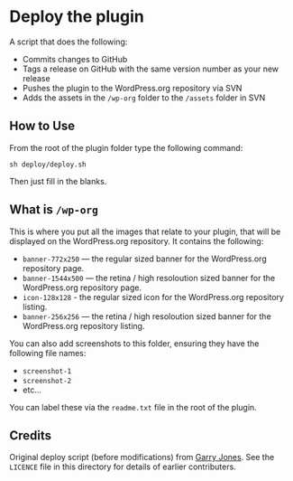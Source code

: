 # Deploy the plugin

A script that does the following:

- Commits changes to GitHub
- Tags a release on GitHub with the same version number as your new release
- Pushes the plugin to the WordPress.org repository via SVN
- Adds the assets in the `/wp-org` folder to the `/assets` folder in SVN

## How to Use
From the root of the plugin folder type the following command:

`sh deploy/deploy.sh`

Then just fill in the blanks.

## What is `/wp-org`
This is where you put all the images that relate to your plugin, that will be displayed on the WordPress.org repository. It contains the following:

- `banner-772x250` — the regular sized banner for the WordPress.org repository page.
- `banner-1544x500` — the retina / high resoloution sized banner for the WordPress.org repository page.
- `icon-128x128` - the regular sized icon for the WordPress.org repository listing.
- `banner-256x256` — the retina / high resoloution sized banner for the WordPress.org repository listing.

You can also add screenshots to this folder, ensuring they have the following file names:

- `screenshot-1`
- `screenshot-2`
- etc...

You can label these via the `readme.txt` file in the root of the plugin.

## Credits

Original deploy script (before modifications) from [Garry Jones](https://github.com/GaryJones/wordpress-plugin-git-flow-svn-deploy). See the `LICENCE` file in this directory for details of earlier contributers.